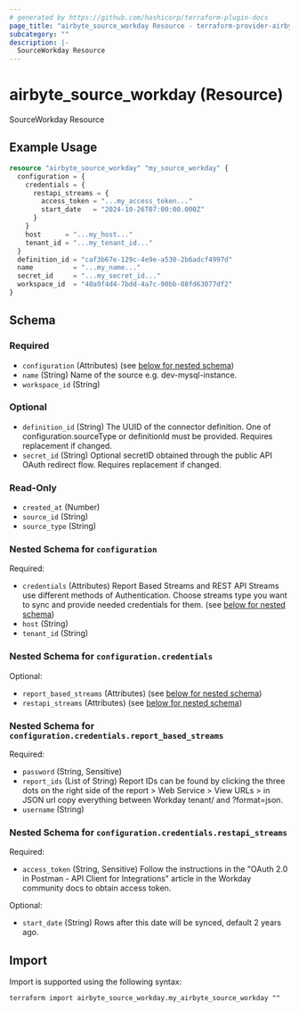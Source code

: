 ```yaml
---
# generated by https://github.com/hashicorp/terraform-plugin-docs
page_title: "airbyte_source_workday Resource - terraform-provider-airbyte"
subcategory: ""
description: |-
  SourceWorkday Resource
---
```


# airbyte_source_workday (Resource)

SourceWorkday Resource

## Example Usage

```terraform
resource "airbyte_source_workday" "my_source_workday" {
  configuration = {
    credentials = {
      restapi_streams = {
        access_token = "...my_access_token..."
        start_date   = "2024-10-26T07:00:00.000Z"
      }
    }
    host      = "...my_host..."
    tenant_id = "...my_tenant_id..."
  }
  definition_id = "caf3b67e-129c-4e9e-a530-2b6adcf4997d"
  name          = "...my_name..."
  secret_id     = "...my_secret_id..."
  workspace_id  = "40a9f4d4-7bdd-4a7c-90bb-08fd63077df2"
}
```

<!-- schema generated by tfplugindocs -->
## Schema

### Required

- `configuration` (Attributes) (see [below for nested schema](#nestedatt--configuration))
- `name` (String) Name of the source e.g. dev-mysql-instance.
- `workspace_id` (String)

### Optional

- `definition_id` (String) The UUID of the connector definition. One of configuration.sourceType or definitionId must be provided. Requires replacement if changed.
- `secret_id` (String) Optional secretID obtained through the public API OAuth redirect flow. Requires replacement if changed.

### Read-Only

- `created_at` (Number)
- `source_id` (String)
- `source_type` (String)

<a id="nestedatt--configuration"></a>
### Nested Schema for `configuration`

Required:

- `credentials` (Attributes) Report Based Streams and REST API Streams use different methods of Authentication. Choose streams type you want to sync and provide needed credentials for them. (see [below for nested schema](#nestedatt--configuration--credentials))
- `host` (String)
- `tenant_id` (String)

<a id="nestedatt--configuration--credentials"></a>
### Nested Schema for `configuration.credentials`

Optional:

- `report_based_streams` (Attributes) (see [below for nested schema](#nestedatt--configuration--credentials--report_based_streams))
- `restapi_streams` (Attributes) (see [below for nested schema](#nestedatt--configuration--credentials--restapi_streams))

<a id="nestedatt--configuration--credentials--report_based_streams"></a>
### Nested Schema for `configuration.credentials.report_based_streams`

Required:

- `password` (String, Sensitive)
- `report_ids` (List of String) Report IDs can be found by clicking the three dots on the right side of the report > Web Service > View URLs > in JSON url copy everything between Workday tenant/ and ?format=json.
- `username` (String)


<a id="nestedatt--configuration--credentials--restapi_streams"></a>
### Nested Schema for `configuration.credentials.restapi_streams`

Required:

- `access_token` (String, Sensitive) Follow the instructions in the "OAuth 2.0 in Postman - API Client for Integrations" article in the Workday community docs to obtain access token.

Optional:

- `start_date` (String) Rows after this date will be synced, default 2 years ago.

## Import

Import is supported using the following syntax:

```shell
terraform import airbyte_source_workday.my_airbyte_source_workday ""
```
